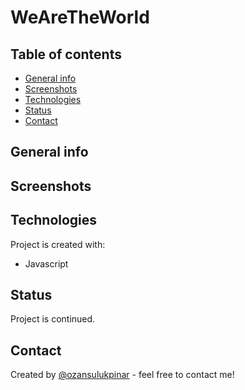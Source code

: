 # WeAreTheWorld

## Table of contents

- [General info](#general-info)
- [Screenshots](#screenshots)
- [Technologies](#technologies)
- [Status](#status)
- [Contact](#contact)

## General info

## Screenshots

## Technologies

Project is created with:

- Javascript

## Status

Project is continued.

## Contact

Created by [@ozansulukpinar](https://github.com/ozansulukpinar) - feel free to contact me!
